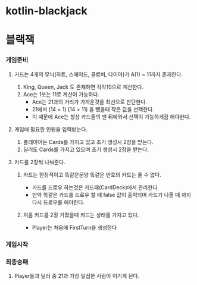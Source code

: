 # kotlin-blackjack

# 블랙잭 

### 게임준비

1. 카드는 4개의 무늬(하트, 스페이드, 클로버, 다이아)가 A(1) ~ 11까지 존재한다. 
   1. King, Queen, Jack 도 존재하면 각각10으로 계산한다.
   2. Ace는 1또는 11로 계산이 가능하다.
      - Ace는 21과의 거리가 가까운것을 최선으로 판단한다.
      - 21에서 (14 + 1)    (14 + 11) 을 뺐을때 작은 값을 선택한다. 
      - 이 때문에 Ace는 항상 카드들의 맨 뒤에와서 선택이 가능하게끔 해야한다.
2. 게임에 필요한 인원을 입력받는다.
   1. 플레이어는 Cards를 가지고 있고 초기 생성시 2장을 받는다.
   2. 딜러도 Cards를 가지고 있으며 초기 생성시 2장을 받는다.

3. 카드를 2장씩 나눠준다.
   1. 카드는 한정적이고 똑같은문양 똑같은 번호의 카드는 줄 수 없다.
      - 카드를 드로우 하는것은 카드패(CardDeck)에서 관리한다.
      - 만약 똑같은 카드를 드로우 할 때 false 값이 출력되며 카드가 나올 때 까지 다시 드로우를 해야한다.

   2. 처음 카드를 2장 가졌을때 카드는 상태를 가지고 있다.
      - Player는 처음에 FirstTurn을 생성한다

### 게임시작




### 최종승패
1. Player들과 딜러 중 21과 가장 밀접한 사람이 이기게 된다.

